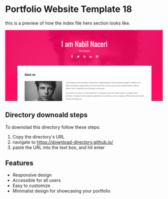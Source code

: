# Portfolio Website Template 18

this is a preview of how the index file hero section looks like.

![porfolio template 18](../Previews/Portfolio-Website-Template-18.png)

## Directory downoald steps

To downolad this directory follow these steps:

1. Copy the directory's URL
2. navigate to https://download-directory.github.io/
3. paste the URL into the text box, and hit enter

## Features

- Responsive design
- Accessible for all users
- Easy to customize
- Minimalist design for showcasing your portfolio
